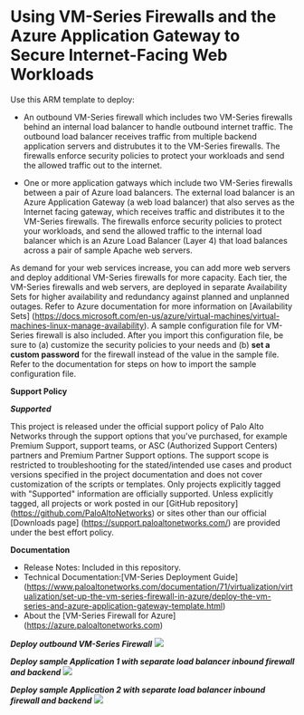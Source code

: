 # Using VM-Series Firewalls and the Azure Application Gateway to Secure Internet-Facing Web Workloads

Use this ARM template to deploy: 

* An outbound VM-Series firewall which includes two VM-Series firewalls behind an internal load balancer to handle outbound internet traffic. 
The outbound load balancer receives traffic from multiple backend application servers and distrubutes it to the VM-Series firewalls.  The 
firewalls enforce security policies to protect your workloads and send the allowed traffic out to the internet. 

* One or more application gatways which include two VM-Series firewalls between a pair of Azure load balancers. The external load balancer
is an Azure Application Gateway (a web load balancer) that also serves as the Internet facing gateway, which  receives traffic and distributes 
it to the VM-Series firewalls. The firewalls enforce security policies to protect your workloads, and send the allowed traffic to the internal 
load balancer which is an Azure Load Balancer (Layer 4) that load balances across a pair of sample Apache web servers. 

As demand for your web services increase, you can add more web servers and deploy additional VM-Series firewalls for more capacity. Each tier, the VM-Series firewalls and web servers, are deployed in separate Availability Sets for higher availability and redundancy against planned and unplanned outages. Refer to Azure documentation for more information on [Availability Sets] (https://docs.microsoft.com/en-us/azure/virtual-machines/virtual-machines-linux-manage-availability). A sample configuration file for VM-Series firewall is also included. After you import this configuration file, be sure to (a) customize the security policies to your needs and (b) <b>set a custom password</b> for the firewall instead of the value in the sample file. Refer to the documentation for steps on how to import the sample configuration file. 

**Support Policy**

***Supported***
 
This project is released under the official support policy of Palo Alto Networks through the support options that you've purchased, for example Premium Support, support teams, or ASC (Authorized Support Centers) partners and Premium Partner Support options. The support scope is restricted to troubleshooting for the stated/intended use cases and product versions specified in the project documentation and does not cover customization of the scripts or templates.
Only projects explicitly tagged with "Supported" information are officially supported. Unless explicitly tagged, all projects or work posted in our [GitHub repository] (https://github.com/PaloAltoNetworks) or sites other than our official [Downloads page] (https://support.paloaltonetworks.com/) are provided under the best effort policy.
 
**Documentation**
* Release Notes: Included in this repository.
* Technical Documentation:[VM-Series Deployment Guide] (https://www.paloaltonetworks.com/documentation/71/virtualization/virtualization/set-up-the-vm-series-firewall-in-azure/deploy-the-vm-series-and-azure-application-gateway-template.html)
* About the [VM-Series Firewall for Azure] (https://azure.paloaltonetworks.com)

***Deploy outbound VM-Series Firewall***
[<img src="http://azuredeploy.net/deploybutton.png"/>](https://portal.azure.com/#create/Microsoft.Template/uri/https%3A%2F%2Fraw.githubusercontent.com%2Ffullscale180%2FPAN%2Fmaster%2Fazure-segmented%2FazureDeployInfra.json)

***Deploy sample Application 1 with separate load balancer inbound firewall and backend***
[<img src="http://azuredeploy.net/deploybutton.png"/>](https://portal.azure.com/#create/Microsoft.Template/uri/https%3A%2F%2Fraw.githubusercontent.com%2Ffullscale180%2FPAN%2Fmaster%2Fazure-segmented%2FazureDeployApp1.json)

***Deploy sample Application 2 with separate load balancer inbound firewall and backend***
[<img src="http://azuredeploy.net/deploybutton.png"/>](https://portal.azure.com/#create/Microsoft.Template/uri/https%3A%2F%2Fraw.githubusercontent.com%2Ffullscale180%2FPAN%2Fmaster%2Fazure-segmented%2FazureDeployApp1.json)
